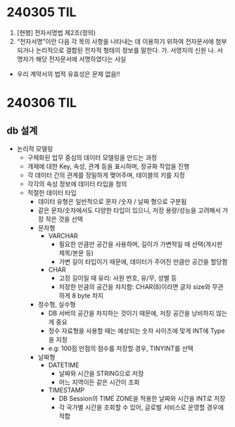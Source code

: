 # 240305 TIL
1. [현행] 전자서명법 제2조(정의)
2. “전자서명”이란 다음 각 목의 사항을 나타내는 데 이용하기 위하여 전자문서에 첨부되거나 논리적으로 결합된 전자적 형태의 정보를 말한다.
가. 서명자의 신원
나. 서명자가 해당 전자문서에 서명하였다는 사실
- 우리 계약서의 법적 유효성은 문제 없음!!


# 240306 TIL
## db 설계
- 논리적 모델링
    - 구체화된 업무 중심의 데이터 모델링을 만드는 과정
    - 개체에 대한 Key, 속성, 관계 등을 표시하며, 정규화 작업을 진행
    - 각 데이터 간의 관계를 정밀하게 맺어주며, 테이블의 키를 지정
    - 각각의 속성 정보에 데이터 타입을 정의
    - 적절한 데이터 타입
        - 데이터 유형은 일반적으로 문자 /숫자 / 날짜 형으로 구분됨
        - 같은 문자/숫자에서도 다양한 타입이 있으니, 저장 용량/성능을 고려해서 가장 작은 것을 선택
        - 문자형
            - VARCHAR
                - 필요한 만큼만 공간을 사용하며, 길이가 가변적일 때 선택(게시판 제목/본문 등)
                - 가변 길이 타입이기 때문에, 데이터가 주어진 만큼만 공간을 할당함
            - CHAR
                - 고정 길이일 때 유리: 사원 번호, 유/무, 성별 등
                - 저장한 만큼의 공간을 차지함: CHAR(8)이라면 글자 size와 무관하게 8 byte 차지
        - 정수형, 실수형
            - DB 서버의 공간을 차지하는 것이기 때문에, 저장 공간을 낭비하지 않는 게 중요
            - 정수 자료형을 사용할 때는 예상되는 숫자 사이즈에 맞게 INT에 Type을 지정
            - e.g: 100점 만점의 점수를 저장할 경우, TINYINT를 선택
        - 날짜형
            - DATETIME
                - 날짜와 시간을 STRING으로 저장
                - 어느 지역이든 같은 시간이 조회
            - TIMESTAMP
                - DB Session의 TIME ZONE을 적용한 날짜와 시간을 INT로 저장
                - 각 국가별 시간을 조회할 수 있어, 글로벌 서비스로 운영할 경우에 적합